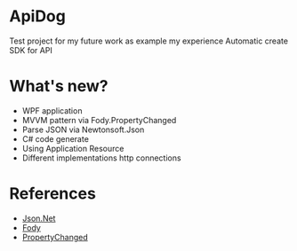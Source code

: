 # ApiDog
Test project for my future work as example my experience
Automatic create SDK for API
# What's new?
- WPF application
- MVVM pattern via Fody.PropertyChanged
- Parse JSON via Newtonsoft.Json
- C# code generate
- Using Application Resource
- Different implementations http connections
# References
- [Json.Net](http://www.newtonsoft.com/json)
- [Fody](https://github.com/Fody/Fody)
- [PropertyChanged](https://github.com/Fody/PropertyChanged)
